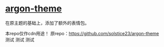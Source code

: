 # [argon-theme](https://github.com/solstice23/argon-theme)
在原主题的基础上，添加了额外的表情包。

本repo仅作cdn用途！
原repo：https://github.com/solstice23/argon-theme
测试
测试
测试
